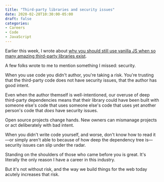 ```yaml
---
title: "Third-party libraries and security issues"
date: 2020-02-28T10:30:00-05:00
draft: false
categories:
- Careers
- Code
- JavaScript
---
```


Earlier this week, I wrote about [why you should still use vanilla JS when so many amazing third-party libraries exist](/why-write-vanilla-js-when-you-can-just-use-insert-library-or-framework-here/).

A few folks wrote to me to mention something I missed: security.

When you use code you didn't author, you're taking a risk. You're trusting that the third-party code does not have security issues, that the author has good intent.

Even when the author themself is well-intentioned, our overuse of deep third-party dependencies means that their library could have been built with someone else's code that uses someone else's code that uses yet another person's code that *does* have security issues.

Open source projects change hands. New owners can mismanage projects or act deliberately with bad intent.

When you didn't write code yourself, and worse, don't know how to read it&mdash;or simply aren't able to because of how deep the dependency tree is&mdash;security issues can slip under the radar.

Standing on the shoulders of those who came before you is great. It's literally the only reason I have a career in this industry.

But it's not without risk, and the way we build things for the web today acutely increases that risk.